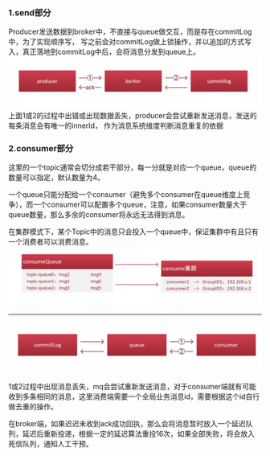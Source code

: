 ### 1.send部分

Producer发送数据到broker中，不直接与queue做交互，而是存在commitLog中，为了实现顺序写，
写之前会对commitLog做上锁操作，并以追加的方式写入，真正落地到commitLog中后，会将消息分发到queue上。
![](./images/mq5.png)
上面1或2的过程中出错或出现数据丢失，producer会尝试重新发送消息，发送的每条消息会有唯一的innerId，
作为消息系统维度判断消息重复的依据

### 2.consumer部分

这里的一个topic通常会切分成若干部分，每一分就是对应一个queue，queue的数量可以指定，默认数量为4。

一个queue只能分配给一个consumer（避免多个consumer在queue维度上竞争），而一个consumer可以配置多个queue，注意，如果consumer数量大于queue数量，那么多余的consumer将永远无法得到消息。

在集群模式下，某个Topic中的消息只会投入一个queue中，保证集群中有且只有一个消费者可以消费消息。
![](./images/mq6.png)

***
![](./images/mq7.png)

1或2过程中出现消息丢失，mq会尝试重新发送消息，对于consumer端就有可能收到多条相同的消息，这里消费端需要一个全局业务消息id，需要根据这个id自行做去重的操作。

在broker端，如果迟迟未收到ack成功回执，那么会将消息暂时放入一个延迟队列，延迟后重新投递，根据一定的延迟算法重投16次，如果全部失败，将会放入死信队列，通知人工干预。